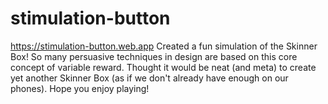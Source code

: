# stimulation-button
https://stimulation-button.web.app
Created a fun simulation of the Skinner Box! So many persuasive techniques in design are based on this core concept of variable reward. Thought it would be neat (and meta) to create yet another Skinner Box (as if we don't already have enough on our phones). Hope you enjoy playing!



